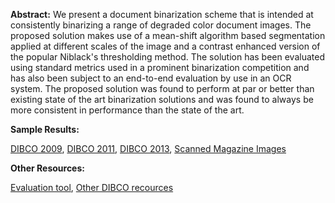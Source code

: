**Abstract:**
We present a document binarization scheme that is intended at consistently binarizing
a range of degraded color document images. The proposed solution makes use of a 
mean-shift algorithm based segmentation applied at different scales of the image and a 
contrast enhanced version of the popular Niblack's thresholding method. The solution 
has been evaluated using standard metrics used in a prominent binarization competition
and has also been subject to an end-to-end evaluation by use in an OCR system. The 
proposed solution was found to perform at par or better than existing state of the 
art binarization solutions and was found to always be more consistent in performance 
than the state of the art.

**Sample Results:**

[DIBCO 2009](https://www.dropbox.com/sh/6n1ly9s46nznqpn/AAAZQuOGU9bmWxuvac_L4Pg_a?dl=0),
[DIBCO 2011](https://www.dropbox.com/sh/99kjftlrlnzc9l6/AADPdqzGIx7lVnSicQX6chVGa?dl=0),
[DIBCO 2013](https://www.dropbox.com/sh/1xctkowun7guo96/AACTithsBkqUeRLlr907rPrKa?dl=0),
[Scanned Magazine Images](https://www.dropbox.com/sh/onv826f7liaahei/AAAoBaeNxwjn7FBzDUdIOmfda?dl=0)

**Other Resources:**

[Evaluation tool](http://utopia.duth.gr/~ipratika/HDIBCO2012/benchmark/evaluation-tool/),
[Other DIBCO recources](http://users.iit.demokritos.gr/~kntir/HDIBCO2014/resources.html)

